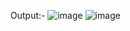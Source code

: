 Output:-
![image](https://github.com/gaurav-chafle1/SignatureApp/assets/163086570/999f60a9-3ea0-4bcf-a147-81979f2d8df5)
![image](https://github.com/gaurav-chafle1/SignatureApp/assets/163086570/31e1d17b-0d3e-492c-ab15-2771365bc867)


